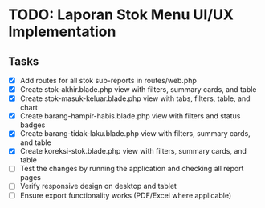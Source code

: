 # TODO: Laporan Stok Menu UI/UX Implementation

## Tasks
- [x] Add routes for all stok sub-reports in routes/web.php
- [x] Create stok-akhir.blade.php view with filters, summary cards, and table
- [x] Create stok-masuk-keluar.blade.php view with tabs, filters, table, and chart
- [x] Create barang-hampir-habis.blade.php view with filters and status badges
- [x] Create barang-tidak-laku.blade.php view with filters, summary cards, and table
- [x] Create koreksi-stok.blade.php view with filters, summary cards, and table
- [ ] Test the changes by running the application and checking all report pages
- [ ] Verify responsive design on desktop and tablet
- [ ] Ensure export functionality works (PDF/Excel where applicable)
